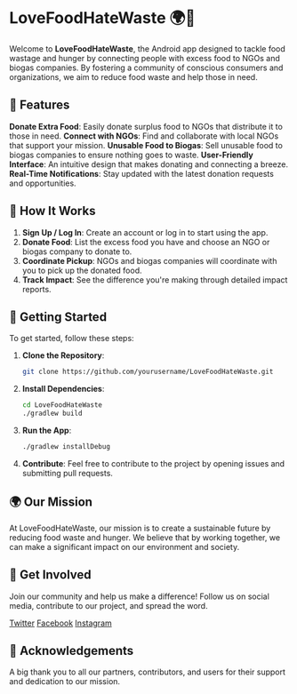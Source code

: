 # **LoveFoodHateWaste** 🌍🍲

Welcome to **LoveFoodHateWaste**, the Android app designed to tackle food wastage and hunger by connecting people with excess food to NGOs and biogas companies. By fostering a community of conscious consumers and organizations, we aim to reduce food waste and help those in need.

## 🌟 Features

**Donate Extra Food**: Easily donate surplus food to NGOs that distribute it to those in need.
**Connect with NGOs**: Find and collaborate with local NGOs that support your mission.
**Unusable Food to Biogas**: Sell unusable food to biogas companies to ensure nothing goes to waste.
**User-Friendly Interface**: An intuitive design that makes donating and connecting a breeze.
**Real-Time Notifications**: Stay updated with the latest donation requests and opportunities.

## 📲 How It Works

1. **Sign Up / Log In**: Create an account or log in to start using the app.
2. **Donate Food**: List the excess food you have and choose an NGO or biogas company to donate to.
3. **Coordinate Pickup**: NGOs and biogas companies will coordinate with you to pick up the donated food.
4. **Track Impact**: See the difference you're making through detailed impact reports.

## 🚀 Getting Started

To get started, follow these steps:

1. **Clone the Repository**: 
   ```bash
   git clone https://github.com/yourusername/LoveFoodHateWaste.git
   ```

2. **Install Dependencies**: 
   ```bash
   cd LoveFoodHateWaste
   ./gradlew build
   ```

3. **Run the App**: 
   ```bash
   ./gradlew installDebug
   ```

4. **Contribute**: Feel free to contribute to the project by opening issues and submitting pull requests.

## 🌍 Our Mission

At LoveFoodHateWaste, our mission is to create a sustainable future by reducing food waste and hunger. We believe that by working together, we can make a significant impact on our environment and society.

## 📣 Get Involved

Join our community and help us make a difference! Follow us on social media, contribute to our project, and spread the word.

[Twitter](https://twitter.com/LoveFoodHateWaste)
[Facebook](https://facebook.com/LoveFoodHateWaste)
[Instagram](https://instagram.com/LoveFoodHateWaste)

## 🙌 Acknowledgements

A big thank you to all our partners, contributors, and users for their support and dedication to our mission.
